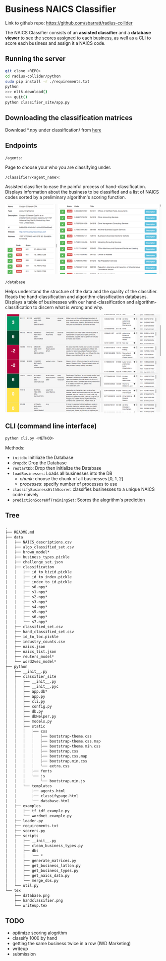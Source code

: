 # Business NAICS Classifier

Link to github repo: https://github.com/sbarratt/radius-collider

The NAICS Classifier consists of an **assisted classifier** and a **database viewer** to see the scores assigned to each business, as well as a CLI to score each business and assign it a NAICS code.

## Running the server
```bash
git clone <REPO>
cd radius-collider/python
sudo pip install -r ./requirements.txt
python
>>> nltk.download()
>>> quit()
python classifier_site/app.py
```

## Downloading the classification matrices

Download *.npy under classification/ from [here](goo.gl/Sei2jU)

## Endpoints
`/agents`:

Page to choose your who you are classifying under.

`/classifier/<agent_name>`:
    
Assisted classifier to ease the painful process of hand-classification. Displays information about the business to be classified and a list of NAICS codes sorted by a preliminary algorithm's scoring function.

![Alt text](tex/handclassifier.png?raw=true "Assisted Classifier")


`/database`

Helps understand the structure of the data and the quality of the classifier. Reads the hand-classification and algorithm-classification databases. Displays a table of businesses with our hand-classification and algorithm-classification to discern what is wrong and why.

![Alt text](tex/database.png?raw=true "Database")

## CLI (command line interface)
```bash
python cli.py <METHOD>
```
Methods: 
- `initdb`: Initiliaze the Database
- `dropdb`: Drop the Database
- `restartDb`: Drop then initialize the Database
- `loadBusinesses`: Loads all businesses into the DB
    + *chunk*: choose the chunk of all businesses [0, 1, 2]
    + *processes*: specify number of processes to use
- `classifyBusinessWithScorer`: classifies businesses to a unique NAICS code naively
- `predictionScoreOfTrainingSet`: Scores the alogrithm's prediction


## Tree
```
.
├── README.md
├── data
│   ├── NAICS_descriptions.csv
│   ├── algo_classified_set.csv
│   ├── brown_model*
│   ├── business_types.pickle
│   ├── challenge_set.json
│   ├── classification
│   │   ├── id_to_bizid.pickle
│   │   ├── id_to_index.pickle
│   │   ├── index_to_id.pickle
│   │   ├── s0.npy*
│   │   ├── s1.npy*
│   │   ├── s2.npy*
│   │   ├── s3.npy*
│   │   ├── s4.npy*
│   │   ├── s5.npy*
│   │   ├── s6.npy*
│   │   └── s7.npy*
│   ├── classified_set.csv
│   ├── hand_classified_set.csv
│   ├── id_to_loc.pickle
│   ├── industry_counts.csv
│   ├── naics.json
│   ├── naics_list.json
│   ├── reuters_model*
│   └── word2vec_model*
├── python
│   ├── __init__.py
│   ├── classifier_site
│   │   ├── __init__.py
│   │   ├── __init__.pyc
│   │   ├── app.db*
│   │   ├── app.py
│   │   ├── cli.py
│   │   ├── config.py
│   │   ├── db.py
│   │   ├── dbHelper.py
│   │   ├── models.py
│   │   ├── static
│   │   │   ├── css
│   │   │   │   ├── bootstrap-theme.css
│   │   │   │   ├── bootstrap-theme.css.map
│   │   │   │   ├── bootstrap-theme.min.css
│   │   │   │   ├── bootstrap.css
│   │   │   │   ├── bootstrap.css.map
│   │   │   │   ├── bootstrap.min.css
│   │   │   │   └── extra.css
│   │   │   ├── fonts
│   │   │   └── js
│   │   │       └── bootstrap.min.js
│   │   └── templates
│   │       ├── agents.html
│   │       ├── classifypage.html
│   │       └── database.html
│   ├── examples
│   │   ├── tf_idf_example.py
│   │   └── wordnet_example.py
│   ├── loader.py
│   ├── requirements.txt
│   ├── scorers.py
│   ├── scripts
│   │   ├── __init__.py
│   │   ├── clean_business_types.py
│   │   ├── dbs
│   │   │   └── *
│   │   ├── generate_matrices.py
│   │   ├── get_business_latlon.py
│   │   ├── get_business_types.py
│   │   ├── get_naics_data.py
│   │   └── merge_dbs.py
│   └── util.py
└── tex
    ├── database.png
    ├── handclassifier.png
    └── writeup.tex
```

## TODO
- optimize scoring alogrithm
- classify 1000 by hand
- getting the same business twice in a row (IWD Marketing)
- writeup
- submission
